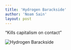 ```yaml
---
title: 'Hydrogen Barackside'
author: 'Noam Sain'
layout: post
---
```


“Kills capitalism on contact”

![Hydrogen Barackside](https://4.bp.blogspot.com/_8aN4krk1nsk/Ss-z_rT0HtI/AAAAAAAAAQ4/-_b7u7DYKC4/s1024/Image.jpg "Hydrogen Barackside")
